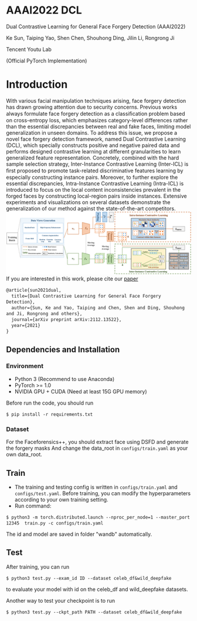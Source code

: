 # AAAI2022 DCL

Dual Contrastive Learning for General Face Forgery Detection (AAAI2022)

Ke Sun, Taiping Yao, Shen Chen, Shouhong Ding, Jilin Li, Rongrong Ji

Tencent Youtu Lab

(Official PyTorch Implementation)

# Introduction

With various facial manipulation techniques arising, face forgery detection has drawn growing attention due to security concerns. Previous works always formulate face forgery detection as a classiﬁcation problem based on cross-entropy loss, which emphasizes category-level differences rather than the essential discrepancies between real and fake faces, limiting model generalization in unseen domains. To address this issue, we propose a novel face forgery detection framework, named Dual Contrastive Learning (DCL), which specially constructs positive and negative paired data and performs designed contrastive learning at different granularities to learn generalized feature representation. Concretely, combined with the hard sample selection strategy, Inter-Instance Contrastive Learning (Inter-ICL) is ﬁrst proposed to promote task-related discriminative features learning by especially constructing instance pairs. Moreover, to further explore the essential discrepancies, Intra-Instance Contrastive Learning (Intra-ICL) is introduced to focus on the local content inconsistencies prevalent in the forged faces by constructing local-region pairs inside instances. Extensive experiments and visualizations on several datasets demonstrate the generalization of our method against the state-of-the-art competitors.
![avatar](./doc/main.png)
If you are interested in this work, please cite our [paper](https://arxiv.org/pdf/2112.13522.pdf)

```
@article{sun2021dual,
  title={Dual Contrastive Learning for General Face Forgery Detection},
  author={Sun, Ke and Yao, Taiping and Chen, Shen and Ding, Shouhong and Ji, Rongrong and others},
  journal={arXiv preprint arXiv:2112.13522},
  year={2021}
}
```

## Dependencies and Installation

### Environment

- Python 3 (Recommend to use Anaconda)
- PyTorch >= 1.0
- NVIDIA GPU + CUDA (Need at least 15G GPU memory)

Before run the code, you should run

```shell
$ pip install -r requirements.txt
```

### Dataset

For the Faceforensics++, you should extract face using DSFD and generate the forgery masks
And change the data_root in `configs/train.yaml` as your own data_root.

## Train

- The training and testing config is written in `configs/train.yaml` and `configs/test.yaml`. Before training, you can modify the hyperparameters according to your own training setting.
- Run command:

```shell
$ python3 -m torch.distributed.launch --nproc_per_node=1 --master_port 12345  train.py -c configs/train.yaml
```

The id and model are saved in folder "wandb" automatically.

## Test

After training, you can run

```shell
$ python3 test.py --exam_id ID --dataset celeb_df&wild_deepfake
```

to evaluate your model with id on the celeb_df and wild_deepfake datasets.

Another way to test your checkpoint is to run

```shell
$ python3 test.py --ckpt_path PATH --dataset celeb_df&wild_deepfake
```
